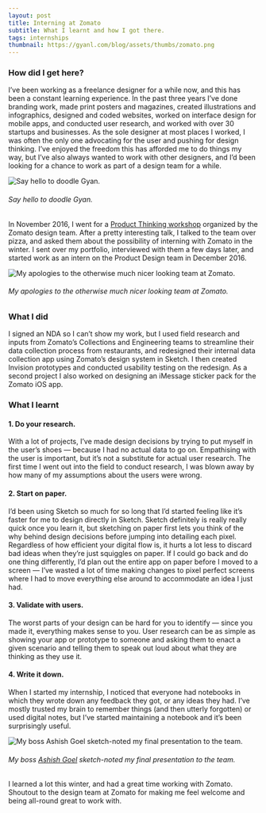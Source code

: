 ```yaml
---
layout: post
title: Interning at Zomato
subtitle: What I learnt and how I got there.
tags: internships
thumbnail: https://gyanl.com/blog/assets/thumbs/zomato.png
---
```


### How did I get here?
I’ve been working as a freelance designer for a while now, and this has been a constant learning experience. In the past three years I’ve done branding work, made print posters and magazines, created illustrations and infographics, designed and coded websites, worked on interface design for mobile apps, and conducted user research, and worked with over 30 startups and businesses. As the sole designer at most places I worked, I was often the only one advocating for the user and pushing for design thinking. I’ve enjoyed the freedom this has afforded me to do things my way, but I’ve also always wanted to work with other designers, and I’d been looking for a chance to work as part of a design team for a while.

![Say hello to doodle Gyan.](https://gyanl.com/blog/assets/zomato-1.png)
###### Say hello to doodle Gyan.

In November 2016, I went for a [Product Thinking workshop](https://dribbble.com/shots/3042330-Product-before-Pixels) organized by the Zomato design team. After a pretty interesting talk, I talked to the team over pizza, and asked them about the possibility of interning with Zomato in the winter. I sent over my portfolio, interviewed with them a few days later, and started work as an intern on the Product Design team in December 2016.

![My apologies to the otherwise much nicer looking team at Zomato.](https://gyanl.com/blog/assets/zomato-2.png)
###### My apologies to the otherwise much nicer looking team at Zomato.

### What I did
I signed an NDA so I can’t show my work, but I used field research and inputs from Zomato’s Collections and Engineering teams to streamline their data collection process from restaurants, and redesigned their internal data collection app using Zomato’s design system in Sketch. I then created Invision prototypes and conducted usability testing on the redesign. As a second project I also worked on designing an iMessage sticker pack for the Zomato iOS app.

### What I learnt

#### 1. Do your research.
With a lot of projects, I’ve made design decisions by trying to put myself in the user’s shoes — because I had no actual data to go on. Empathising with the user is important, but it’s not a substitute for actual user research. The first time I went out into the field to conduct research, I was blown away by how many of my assumptions about the users were wrong.

#### 2. Start on paper.
I’d been using Sketch so much for so long that I’d started feeling like it’s faster for me to design directly in Sketch. Sketch definitely is really really quick once you learn it, but sketching on paper first lets you think of the why behind design decisions before jumping into detailing each pixel. Regardless of how efficient your digital flow is, it hurts a lot less to discard bad ideas when they’re just squiggles on paper. If I could go back and do one thing differently, I’d plan out the entire app on paper before I moved to a screen — I’ve wasted a lot of time making changes to pixel perfect screens where I had to move everything else around to accommodate an idea I just had.


#### 3. Validate with users.
The worst parts of your design can be hard for you to identify — since you made it, everything makes sense to you. User research can be as simple as showing your app or prototype to someone and asking them to enact a given scenario and telling them to speak out loud about what they are thinking as they use it.

#### 4. Write it down.
When I started my internship, I noticed that everyone had notebooks in which they wrote down any feedback they got, or any ideas they had. I’ve mostly trusted my brain to remember things (and then utterly forgotten) or used digital notes, but I’ve started maintaining a notebook and it’s been surprisingly useful.

![My boss Ashish Goel sketch-noted my final presentation to the team.](https://gyanl.com/blog/assets/ashish-sketchnote.png)
###### My boss [Ashish Goel](https://medium.com/@ashpodel) sketch-noted my final presentation to the team.

I learned a lot this winter, and had a great time working with Zomato. Shoutout to the design team at Zomato for making me feel welcome and being all-round great to work with.

